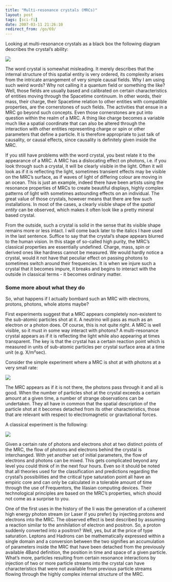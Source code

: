 ```yaml
---
title: "Multi-resonance crystals (MRCs)"
layout: post
tags: [sci-fi]
date: 2007-03-11 21:26:10
redirect_from: /go/69/
---
```


Looking at multi-resonance crystals as a black box the following diagram describes the crystal’s ability:

![](files/images/saitech1-fig1.gif)

The word crystal is somewhat misleading. It merely describes that the internal structure of this spatial entity is very ordered, its complexity arises from the intricate arrangement of very simple causal fields. Why I am using such weird words? Why not calling it a quantum field or something the like? Well, those fields are usually based and calibrated on certain characteristics of entities moving through the Spacetime continuum. In other words, their mass, their charge, their Spacetime relation to other entities with compatible properties, are the cornerstones of such fields. The activities that ensue in a MRC go beyond such concepts. Even those cornerstones are put into question within the realm of a MRC. A thing like charge becomes a variable much like a spatial coordinate that can also be altered through the interaction with other entities  representing charge or spin or other parameters that define a particle. It is therefore appropriate to just talk of causality, or causal effects, since causality is definitely given inside the MRC.

If you still have problems with the word crystal, you best relate it to the appearance of a MRC. A MRC has a dislocating effect on photons, i.e. if you look through such a crystal, it will be clearly visible in the light. Often it will look as if it is reflecting the light, sometimes transient effects may be visible on the MRC’s surface, as if waves of light of differing colour are moving in an ocean. This is just an example, indeed there have been artists using the resonance properties of MRCs to create beautiful displays, highly complex patterns of light with sometimes astounding effects on an individual. The great value of those crystals, however means that there are few such installations. In most of the cases, a clearly visible shape of the _spatial entity_ can be observed, which makes it often look like a pretty mineral based crystal. 

From the outside, such a crystal is solid in the sense that its visible shape remains more or less intact. I will come back later to the italics I have used in the last sentence. Suffice to say that the crystal’s shape appears blurred to the human vision. In this stage of so-called high purity, the MRC’s classical properties are essentially undefined. Charge, mass, spin or derived ones like hardness cannot be measured. We would hardly notice a crystal, would it not have that peculiar effect on passing photons to sometimes switch around their frequencies. It is when we injure such a crystal that it becomes impure, it breaks and begins to interact with the outside in classical terms - it becomes ordinary matter.

### Some more about what they do

So, what happens if I actually bombard such an MRC with electrons, protons, photons, whole atoms maybe?

First experiments suggest that a MRC appears completely non-existent to the sub-atomic particles shot at it. A neutrino will pass as much as an electron or a photon does. Of course, this is not quite right. A MRC is well visible, so it must in some way interact with photons? A multi-resonance crystal appears as if it is reflecting the light while also appearing at times transparent. The key is that the crystal has a certain reaction point which is measured in units of sub-atomic particles per crystal surface area at a time unit (e.g. X/m²sec).

Consider the simple experiment where a MRC is shot at with photons at a very small rate:

![](files/images/saitech1-fig2.gif)

The MRC appears as if it is not there, the photons pass through it and all is good. 
When the number of particles shot at the crystal exceeds a certain amount at a given time, a number of strange observations can be undertaken. They all have in common that the spatial description of the particle shot at it becomes detached from its other characteristics, those that are relevant with respect to electromagnetic or gravitational forces.

A classical experiment is the following:

![](files/images/saitech1-fig3.gif)

Given a certain rate of photons and electrons shot at two distinct points of the MRC, the flow of photons and electrons behind the crystal is interchanged. With yet another set of initial parameters, the flow of electrons and photons can be mixed. 
This gets complicated beyond any level you could think of in the next four hours. Even so it should be noted that all theories used for the classification and predictions regarding the crystal’s possibilities and the critical type saturation point all have an empiric core and can only be calculated in a tolerable amount of time through the use of Frequentors, the Iilasian computing devices. Their technological principles are based on the MRC’s properties, which should not come as a surprise to you.

One of the first uses in the history of the Ii was the generation of a coherent high energy photon stream (or Laser if you prefer) by injecting protons and electrons into the MRC. 
The observed effect is best described by assuming a reaction similar to the annihilation of electron and positron. So, a proton suddenly converted into a positron? Well, yes, but at the price of type saturation. Leptons and Hadrons can be mathematically expressed within a single domain and a conversion between the two signifies an accumulation of parameters inside the MRC that have been detached from the previously available 4Band definition, the position in time and space of a given particle. What’s more, particles resulting from certain resonance interactions by injection of two or more particle streams into the crystal can have characteristics that were not available from previous particle streams flowing through the highly complex internal structure of the MRC.